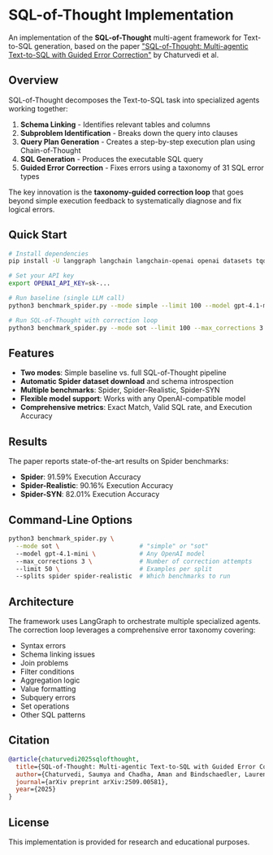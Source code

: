 # SQL-of-Thought Implementation

An implementation of the **SQL-of-Thought** multi-agent framework for Text-to-SQL generation, based on the paper ["SQL-of-Thought: Multi-agentic Text-to-SQL with Guided Error Correction"](https://arxiv.org/abs/2509.00581) by Chaturvedi et al.

## Overview

SQL-of-Thought decomposes the Text-to-SQL task into specialized agents working together:

1. **Schema Linking** - Identifies relevant tables and columns
2. **Subproblem Identification** - Breaks down the query into clauses
3. **Query Plan Generation** - Creates a step-by-step execution plan using Chain-of-Thought
4. **SQL Generation** - Produces the executable SQL query
5. **Guided Error Correction** - Fixes errors using a taxonomy of 31 SQL error types

The key innovation is the **taxonomy-guided correction loop** that goes beyond simple execution feedback to systematically diagnose and fix logical errors.

## Quick Start

```bash
# Install dependencies
pip install -U langgraph langchain langchain-openai openai datasets tqdm requests gdown python-dotenv

# Set your API key
export OPENAI_API_KEY=sk-...

# Run baseline (single LLM call)
python3 benchmark_spider.py --mode simple --limit 100 --model gpt-4.1-mini

# Run SQL-of-Thought with correction loop
python3 benchmark_spider.py --mode sot --limit 100 --max_corrections 3 --model gpt-4.1-mini
```

## Features

- **Two modes**: Simple baseline vs. full SQL-of-Thought pipeline
- **Automatic Spider dataset download** and schema introspection
- **Multiple benchmarks**: Spider, Spider-Realistic, Spider-SYN
- **Flexible model support**: Works with any OpenAI-compatible model
- **Comprehensive metrics**: Exact Match, Valid SQL rate, and Execution Accuracy

## Results

The paper reports state-of-the-art results on Spider benchmarks:
- **Spider**: 91.59% Execution Accuracy
- **Spider-Realistic**: 90.16% Execution Accuracy
- **Spider-SYN**: 82.01% Execution Accuracy

## Command-Line Options

```bash
python3 benchmark_spider.py \
  --mode sot \                      # "simple" or "sot"
  --model gpt-4.1-mini \            # Any OpenAI model
  --max_corrections 3 \             # Number of correction attempts
  --limit 50 \                      # Examples per split
  --splits spider spider-realistic  # Which benchmarks to run
```

## Architecture

The framework uses LangGraph to orchestrate multiple specialized agents. The correction loop leverages a comprehensive error taxonomy covering:

- Syntax errors
- Schema linking issues
- Join problems
- Filter conditions
- Aggregation logic
- Value formatting
- Subquery errors
- Set operations
- Other SQL patterns

## Citation

```bibtex
@article{chaturvedi2025sqlofthought,
  title={SQL-of-Thought: Multi-agentic Text-to-SQL with Guided Error Correction},
  author={Chaturvedi, Saumya and Chadha, Aman and Bindschaedler, Laurent},
  journal={arXiv preprint arXiv:2509.00581},
  year={2025}
}
```

## License

This implementation is provided for research and educational purposes.
